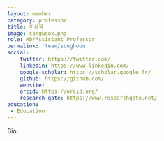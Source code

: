 ```yaml
---
layout: member
category: professor
title: 이상욱
image: sangwook.png
role: MD/Assistant Professor
permalink: 'team/sunghoon'
social:
    twitter: https://twitter.com/
    linkedin: https://www.linkedin.com/
    google-scholar: https://scholar.google.fr/
    github: https://github.com/
    website:
    orcid: https://orcid.org/
    research-gate: https://www.researchgate.net/
education:
 - Education
---
```

Bio